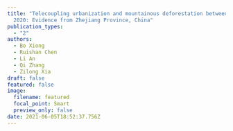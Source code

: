 ```yaml
---
title: "Telecoupling urbanization and mountainous deforestation between 2000 and
  2020: Evidence from Zhejiang Province, China"
publication_types:
  - "2"
authors:
  - Bo Xiong
  - Ruishan Chen
  - Li An
  - Qi Zhang
  - Zilong Xia
draft: false
featured: false
image:
  filename: featured
  focal_point: Smart
  preview_only: false
date: 2021-06-05T18:52:37.756Z
---
```

